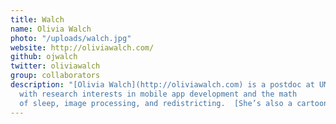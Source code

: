 ```yaml
---
title: Walch
name: Olivia Walch
photo: "/uploads/walch.jpg"
website: http://oliviawalch.com/
github: ojwalch
twitter: oliviawalch
group: collaborators
description: "[Olivia Walch](http://oliviawalch.com) is a postdoc at UMichigan 
  with research interests in mobile app development and the math
  of sleep, image processing, and redistricting.  [She’s also a cartoonist](https://thenib.com/changing-the-math-on-gerrymandering?id=olivia-walch&t=author) whose art appeared in MGGG's edited volume, _Political Geometry_.\n"
---
```


